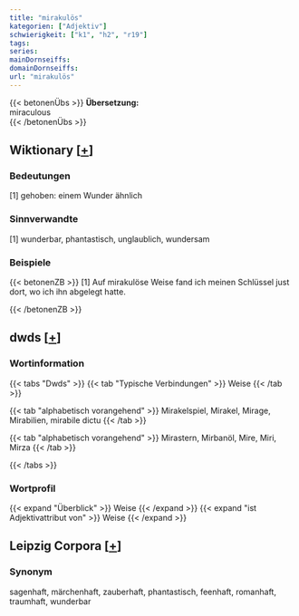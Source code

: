 ```yaml
---
title: "mirakulös"
kategorien: ["Adjektiv"]
schwierigkeit: ["k1", "h2", "r19"]
tags:
series:
mainDornseiffs:
domainDornseiffs:
url: "mirakulös"
---
```


{{< betonenÜbs >}}
**Übersetzung:**  
miraculous  
{{< /betonenÜbs >}}

## Wiktionary [[+](https://de.wiktionary.org/wiki/mirakulös)]

### Bedeutungen
[1] gehoben: einem Wunder ähnlich  

### Sinnverwandte
[1] wunderbar, phantastisch, unglaublich, wundersam  

### Beispiele
{{< betonenZB >}}
[1] Auf mirakulöse Weise fand ich meinen Schlüssel just dort, wo ich ihn abgelegt hatte.  

{{< /betonenZB >}}


## dwds [[+](https://www.dwds.de/wb/mirakulös)]

### Wortinformation
{{< tabs "Dwds" >}}
{{< tab "Typische Verbindungen" >}}
Weise
{{< /tab >}}

{{< tab "alphabetisch vorangehend" >}}
Mirakelspiel, Mirakel, Mirage, Mirabilien, mirabile dictu
{{< /tab >}}

{{< tab "alphabetisch vorangehend" >}}
Mirastern, Mirbanöl, Mire, Miri, Mirza
{{< /tab >}}

{{< /tabs >}}

### Wortprofil
{{< expand "Überblick" >}} Weise {{< /expand >}}
{{< expand "ist Adjektivattribut von" >}} Weise {{< /expand >}}

## Leipzig Corpora [[+](https://corpora.uni-leipzig.de/en/res?word=mirakulös&corpusId=deu_newscrawl-public_2018)]


### Synonym
sagenhaft, märchenhaft, zauberhaft, phantastisch, feenhaft, romanhaft, traumhaft, wunderbar

